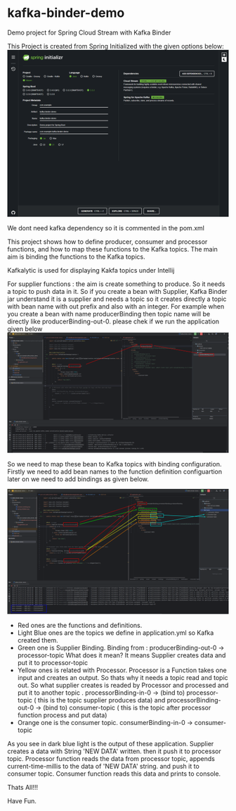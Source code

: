 # kafka-binder-demo
Demo project for Spring Cloud Stream with Kafka Binder

This Project is created from Spring Initialized with the given options below:
![Spring Initializer](/documents/img/spring_initializer.png?raw=true "Spring Initializer")

We dont need kafka dependency so it is commented in the pom.xml

This project shows how to define producer, consumer and processor functions, and how to
map these functions to the Kafka topics. The main aim is binding the functions to the Kafka 
topics.

Kafkalytic is used for displaying Kakfa topics under Intellij

For supplier functions : the aim is create something to produce. So it needs
a topic to push data in it.  So if you create a bean with Supplier, Kafka Binder jar 
understand it is a supplier and needs a topic so it creates directly a topic with bean name with out prefix 
and also with an integer. For example when you create a bean with name producerBinding  then topic name will
be directly like  producerBinding-out-0. please chek if we run the application given below
![Producer Binding](/documents/img/producer_binding.png?raw=true "Producer Binding")

So we need to map these bean to Kafka topics with binding configuration.
Firstly we need to add bean names to the function definition configuartion
later on we need to add bindings as given below.

![Result](/documents/img/result.png?raw=true "Result")

* Red ones are the functions and definitions.
* Light Blue ones are the topics we define in application.yml so Kafka created them.
* Green one is Supplier Binding.  Binding from : producerBinding-out-0 -> processor-topic 
What does it mean? It means Supplier creates data and put it to processor-topic
* Yellow ones is related with Processor. Processor is a Function takes one input and creates
an output. So thats why it needs a topic read and topic out. So what supplier creates
is readed by Processor and processed and put it to another topic .
  processorBinding-in-0 -> (bind to) processor-topic ( this is the topic supplier produces data)
  and processorBinding-out-0 -> (bind to) consumer-topic ( this is the topic after processor function 
process and put data)
* Orange one is the consumer topic. consumerBinding-in-0 -> consumer-topic

As you see in dark blue light is the output of these application.
Supplier creates a data with String 'NEW DATA' written. then it push it to processor topic.
Processor function reads the data from processor topic, appends current-time-millis to the data of 'NEW DATA' string.
and push it to consumer topic. 
Consumer function reads this data and prints to console.

Thats All!!!

Have Fun.